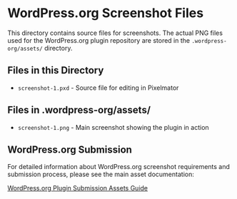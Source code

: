 # WordPress.org Screenshot Files

This directory contains source files for screenshots. The actual PNG files used for the WordPress.org plugin repository are stored in the `.wordpress-org/assets/` directory.

## Files in this Directory

- `screenshot-1.pxd` - Source file for editing in Pixelmator

## Files in .wordpress-org/assets/

- `screenshot-1.png` - Main screenshot showing the plugin in action

## WordPress.org Submission

For detailed information about WordPress.org screenshot requirements and submission process, please see the main asset documentation:

[WordPress.org Plugin Submission Assets Guide](../WORDPRESS_ORG_ASSETS.md)